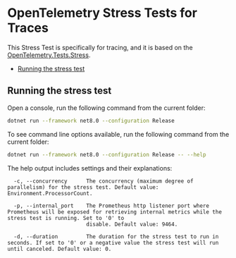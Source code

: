 # OpenTelemetry Stress Tests for Traces

This Stress Test is specifically for tracing, and it is
based on the [OpenTelemetry.Tests.Stress](../OpenTelemetry.Tests.Stress/README.md).

* [Running the stress test](#running-the-stress-test)

## Running the stress test

Open a console, run the following command from the current folder:

```sh
dotnet run --framework net8.0 --configuration Release
```

To see command line options available, run the following command from the
current folder:

```sh
dotnet run --framework net8.0 --configuration Release -- --help
```

The help output includes settings and their explanations:

```text
  -c, --concurrency      The concurrency (maximum degree of parallelism) for the stress test. Default value: Environment.ProcessorCount.

  -p, --internal_port    The Prometheus http listener port where Prometheus will be exposed for retrieving internal metrics while the stress test is running. Set to '0' to
                         disable. Default value: 9464.

  -d, --duration         The duration for the stress test to run in seconds. If set to '0' or a negative value the stress test will run until canceled. Default value: 0.
```
